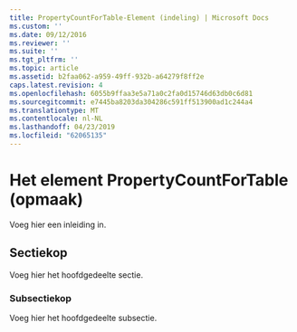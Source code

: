 ```yaml
---
title: PropertyCountForTable-Element (indeling) | Microsoft Docs
ms.custom: ''
ms.date: 09/12/2016
ms.reviewer: ''
ms.suite: ''
ms.tgt_pltfrm: ''
ms.topic: article
ms.assetid: b2faa062-a959-49ff-932b-a64279f8ff2e
caps.latest.revision: 4
ms.openlocfilehash: 6055b9ffaa3e5a71a0c2fa0d15746d63db0c6d81
ms.sourcegitcommit: e7445ba8203da304286c591ff513900ad1c244a4
ms.translationtype: MT
ms.contentlocale: nl-NL
ms.lasthandoff: 04/23/2019
ms.locfileid: "62065135"
---
```

# <a name="propertycountfortable-element-format"></a>Het element PropertyCountForTable (opmaak)

Voeg hier een inleiding in.

## <a name="section-heading"></a>Sectiekop

Voeg hier het hoofdgedeelte sectie.

### <a name="subsection-heading"></a>Subsectiekop

Voeg hier het hoofdgedeelte subsectie.

